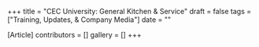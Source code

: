 +++
title = "CEC University: General Kitchen & Service"
draft = false
tags = ["Training, Updates, & Company Media"]
date = ""

[Article]
contributors = []
gallery = []
+++